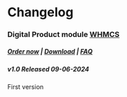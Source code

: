 # Changelog

### Digital Product module **[WHMCS](https://puqcloud.com/link.php?id=77)** 

#####  [Order now](https://puqcloud.com/index.php?rp=/store/whmcs-module-digital-product) | [Download](https://download.puqcloud.com/WHMCS/servers/PUQ_WHMCS-Digital-Product/) | [FAQ](https://faq.puqcloud.com/)

##### v1.0 Released 09-06-2024

First version

<div id="bkmrk-"><div></div></div><div id="bkmrk--0"><div></div></div><div id="bkmrk--1"><div></div></div><div id="bkmrk--2"><div></div></div>